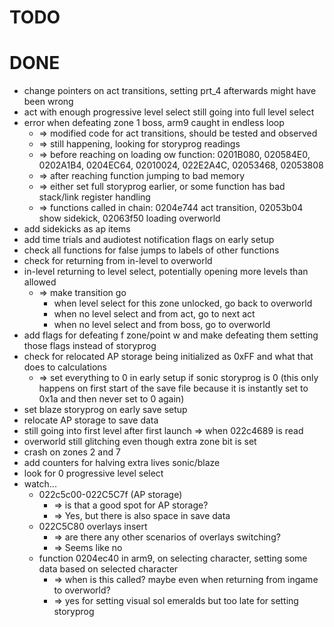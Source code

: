 # TODO


# DONE

- change pointers on act transitions, setting prt_4 afterwards might have been wrong
- act with enough progressive level select still going into full level select
- error when defeating zone 1 boss, arm9 caught in endless loop
  - => modified code for act transitions, should be tested and observed
  - => still happening, looking for storyprog readings
  - => before reaching on loading ow function: 0201B080, 020584E0, 0202A1B4, 0204EC64, 02010024, 022E2A4C, 02053468, 02053808
  - => after reaching function jumping to bad memory
  - => either set full storyprog earlier, or some function has bad stack/link register handling
  - => functions called in chain: 0204e744 act transition, 02053b04 show sidekick, 02063f50 loading overworld
- add sidekicks as ap items
- add time trials and audiotest notification flags on early setup
- check all functions for false jumps to labels of other functions
- check for returning from in-level to overworld
- in-level returning to level select, potentially opening more levels than allowed
  - => make transition go
    - when level select for this zone unlocked, go back to overworld
    - when no level select and from act, go to next act
    - when no level select and from boss, go to overworld
- add flags for defeating f zone/point w and make defeating them setting those flags instead of storyprog
- check for relocated AP storage being initialized as 0xFF and what that does to calculations
  - => set everything to 0 in early setup if sonic storyprog is 0 (this only happens on first start of the save file because it is instantly set to 0x1a and then never set to 0 again)
- set blaze storyprog on early save setup
- relocate AP storage to save data
- still going into first level after first launch => when 022c4689 is read
- overworld still glitching even though extra zone bit is set
- crash on zones 2 and 7
- add counters for halving extra lives sonic/blaze
- look for 0 progressive level select
- watch...
  - 022c5c00-022C5C7f (AP storage) 
    - => is that a good spot for AP storage?
    - => Yes, but there is also space in save data
  - 022C5C80 overlays insert 
    - => are there any other scenarios of overlays switching?
    - => Seems like no
  - function 0204ec40 in arm9, on selecting character, setting some data based on selected character
    - => when is this called? maybe even when returning from ingame to overworld?
    - => yes for setting visual sol emeralds but too late for setting storyprog






